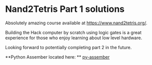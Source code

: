 # Nand2Tetris Part 1 solutions

Absolutely amazing course available at https://www.nand2tetris.org/. 

Building the Hack computer by scratch using logic gates is a great experience for those who enjoy learning about low level hardware.

Looking forward to potentially completing part 2 in the future.

**Python Assember located here: **
[py-assember](https://github.com/scassar/nand2tetris/tree/master/projects/6/py-assembler)
